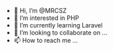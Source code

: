 - 👋 Hi, I’m @MRCSZ
- 👀 I’m interested in PHP
- 🌱 I’m currently learning Laravel
- 💞️ I’m looking to collaborate on ...
- 📫 How to reach me ...

<!---
MRCSZ/MRCSZ is a ✨ special ✨ repository because its `README.md` (this file) appears on your GitHub profile.
You can click the Preview link to take a look at your changes.
--->
